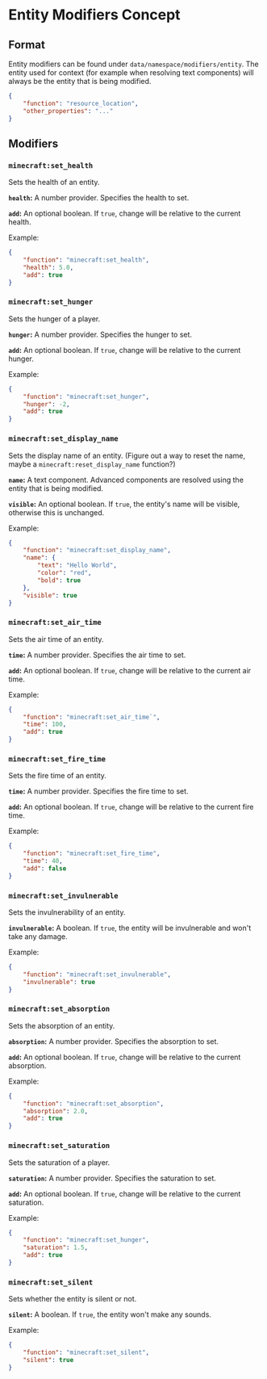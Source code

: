 # Entity Modifiers Concept

## Format

Entity modifiers can be found under `data/namespace/modifiers/entity`. The entity used for context (for example when resolving text components) will always be the entity that is being modified.

```json
{
    "function": "resource_location",
    "other_properties": "..."
}
```

## Modifiers

### `minecraft:set_health`

Sets the health of an entity.

**`health`:** A number provider. Specifies the health to set.

**`add`:** An optional boolean. If `true`, change will be relative to the current health.

Example:

```json
{
    "function": "minecraft:set_health",
    "health": 5.0,
    "add": true
}
```

### `minecraft:set_hunger`

Sets the hunger of a player.

**`hunger`:** A number provider. Specifies the hunger to set.

**`add`:** An optional boolean. If `true`, change will be relative to the current hunger.

Example:

```json
{
    "function": "minecraft:set_hunger",
    "hunger": -2,
    "add": true
}
```

### `minecraft:set_display_name`

Sets the display name of an entity. (Figure out a way to reset the name, maybe a `minecraft:reset_display_name` function?)

**`name`:** A text component. Advanced components are resolved using the entity that is being modified.

**`visible`:** An optional boolean. If `true`, the entity's name will be visible, otherwise this is unchanged.

Example:

```json
{
    "function": "minecraft:set_display_name",
    "name": {
        "text": "Hello World",
        "color": "red",
        "bold": true
    },
    "visible": true
}
```

### `minecraft:set_air_time`

Sets the air time of an entity.

**`time`:** A number provider. Specifies the air time to set.

**`add`:** An optional boolean. If `true`, change will be relative to the current air time.

Example:

```json
{
    "function": "minecraft:set_air_time`",
    "time": 100,
    "add": true
}
```

### `minecraft:set_fire_time`

Sets the fire time of an entity.

**`time`:** A number provider. Specifies the fire time to set.

**`add`:** An optional boolean. If `true`, change will be relative to the current fire time.

Example:

```json
{
    "function": "minecraft:set_fire_time",
    "time": 40,
    "add": false
}
```

### `minecraft:set_invulnerable`

Sets the invulnerability of an entity.

**`invulnerable`:** A boolean. If `true`, the entity will be invulnerable and won't take any damage.

Example:

```json
{
    "function": "minecraft:set_invulnerable",
    "invulnerable": true
}
```

### `minecraft:set_absorption`

Sets the absorption of an entity.

**`absorption`:** A number provider. Specifies the absorption to set.

**`add`:** An optional boolean. If `true`, change will be relative to the current absorption.

Example:

```json
{
    "function": "minecraft:set_absorption",
    "absorption": 2.0,
	"add": true
}
```

### `minecraft:set_saturation`

Sets the saturation of a player.

**`saturation`:** A number provider. Specifies the saturation to set.

**`add`:** An optional boolean. If `true`, change will be relative to the current saturation.

Example:

```json
{
    "function": "minecraft:set_hunger",
    "saturation": 1.5,
    "add": true
}
```

### `minecraft:set_silent`

Sets whether the entity is silent or not.

**`silent`:** A boolean. If `true`, the entity won't make any sounds.

Example:

```json
{
    "function": "minecraft:set_silent",
    "silent": true
}
```
